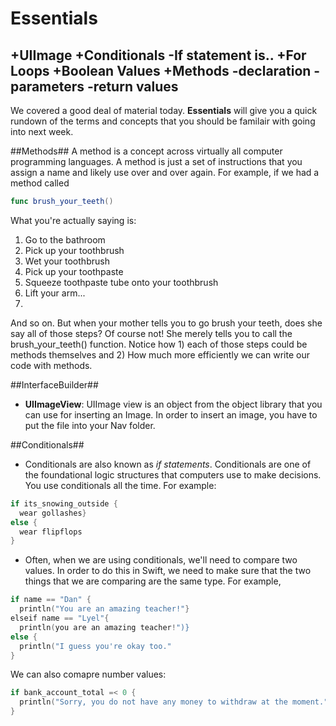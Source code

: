 # Essentials
+UIImage
+Conditionals
-If statement is..
+For Loops
+Boolean Values
+Methods
-declaration
-parameters
-return values
-
We covered a good deal of material today.  **Essentials** will give you a quick rundown of the terms and concepts that you should be familair with going into next week.

##Methods##
A method is a concept across virtually all computer programming languages.  A method is just a set of instructions that you assign a name and likely use over and over again.  For example, if we had a method called

```swift
func brush_your_teeth()
```

What you're actually saying is:
1. Go to the bathroom
2. Pick up your toothbrush
3. Wet your toothbrush
4. Pick up your toothpaste
5. Squeeze toothpaste tube onto your toothbrush
6. Lift your arm...
7. 

And so on.  But when your mother tells you to go brush your teeth, does she say all of those steps?  Of course not!  She merely tells you to call the brush_your_teeth() function.  Notice how 1) each of those steps could be methods themselves and 2) How much more efficiently we can write our code with methods.


##InterfaceBuilder##
+ **UIImageView**: UIImage view is an object from the object library that you can use for inserting an Image.  In order to insert an image, you have to put the file into your Nav folder.


##Conditionals##
+ Conditionals are also known as *if statements*.  Conditionals are one of the foundational logic structures that computers use to make decisions.  You use conditionals all the time.  For example:

```swift
if its_snowing_outside {
  wear gollashes}
else {
  wear flipflops
}
```

+ Often, when we are using conditionals, we'll need to compare two values.  In order to do this in Swift, we need to make sure that the two things that we are comparing are the same type.  For example,

```swift
if name == "Dan" {
  println("You are an amazing teacher!"}
elseif name == "Lyel"{
  println(you are an amazing teacher!")}
else {
  println("I guess you're okay too."
}
```

We can also comapre number values:

```swift
if bank_account_total =< 0 {
  println("Sorry, you do not have any money to withdraw at the moment."
}
```
